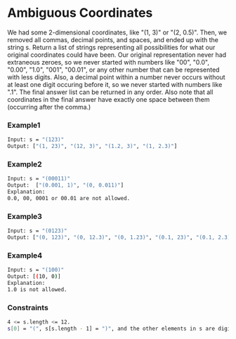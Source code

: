 # Ambiguous Coordinates

We had some 2-dimensional coordinates, like "(1, 3)" or "(2, 0.5)".  Then, we removed all commas, decimal points, and spaces, and ended up with the string s.  Return a list of strings representing all possibilities for what our original coordinates could have been.
Our original representation never had extraneous zeroes, so we never started with numbers like "00", "0.0", "0.00", "1.0", "001", "00.01", or any other number that can be represented with less digits.  Also, a decimal point within a number never occurs without at least one digit occuring before it, so we never started with numbers like ".1".
The final answer list can be returned in any order.  Also note that all coordinates in the final answer have exactly one space between them (occurring after the comma.)

### Example1

```sh
Input: s = "(123)"
Output: ["(1, 23)", "(12, 3)", "(1.2, 3)", "(1, 2.3)"]
```
### Example2

```sh
Input: s = "(00011)"
Output:  ["(0.001, 1)", "(0, 0.011)"]
Explanation: 
0.0, 00, 0001 or 00.01 are not allowed.
```
### Example3

```sh
Input: s = "(0123)"
Output: ["(0, 123)", "(0, 12.3)", "(0, 1.23)", "(0.1, 23)", "(0.1, 2.3)", "(0.12, 3)"]
```
### Example4

```sh
Input: s = "(100)"
Output: [(10, 0)]
Explanation: 
1.0 is not allowed.
```

### Constraints

```sh
4 <= s.length <= 12.
s[0] = "(", s[s.length - 1] = ")", and the other elements in s are digits.
```